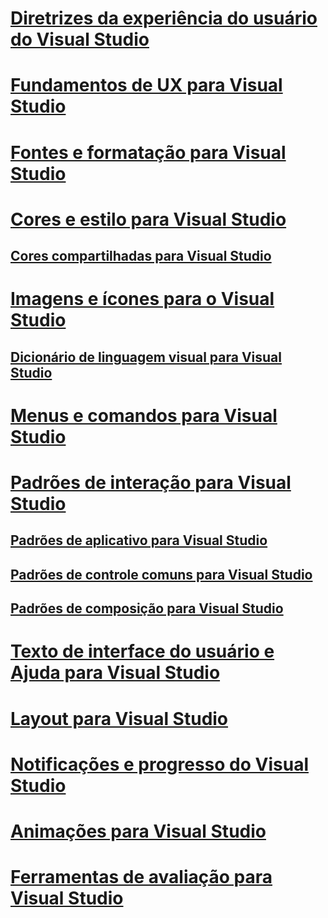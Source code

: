 # [Diretrizes da experiência do usuário do Visual Studio](visual-studio-user-experience-guidelines.md)
# [Fundamentos de UX para Visual Studio](ux-essentials-for-visual-studio.md)
# [Fontes e formatação para Visual Studio](fonts-and-formatting-for-visual-studio.md)
# [Cores e estilo para Visual Studio](colors-and-styling-for-visual-studio.md)
## [Cores compartilhadas para Visual Studio](shared-colors-for-visual-studio.md)
# [Imagens e ícones para o Visual Studio](images-and-icons-for-visual-studio.md)
## [Dicionário de linguagem visual para Visual Studio](visual-language-dictionary-for-visual-studio.md)
# [Menus e comandos para Visual Studio](menus-and-commands-for-visual-studio.md)
# [Padrões de interação para Visual Studio](interaction-patterns-for-visual-studio.md)
## [Padrões de aplicativo para Visual Studio](application-patterns-for-visual-studio.md)
## [Padrões de controle comuns para Visual Studio](common-control-patterns-for-visual-studio.md)
## [Padrões de composição para Visual Studio](composite-patterns-for-visual-studio.md)
# [Texto de interface do usuário e Ajuda para Visual Studio](ui-text-and-help-for-visual-studio.md)
# [Layout para Visual Studio](layout-for-visual-studio.md)
# [Notificações e progresso do Visual Studio](notifications-and-progress-for-visual-studio.md)
# [Animações para Visual Studio](animations-for-visual-studio.md)
# [Ferramentas de avaliação para Visual Studio](evaluation-tools-for-visual-studio.md)

